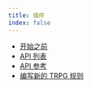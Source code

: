 ```yaml
---
title: 插件
index: false
---
```

- [开始之前](./before_start.md)
- [API 列表](./api_list.md)
- [API 参考](./example.md)
- [编写新的 TRPG 规则](./gamesystem.md)
